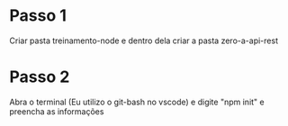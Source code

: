 # Passo 1

Criar pasta treinamento-node e dentro dela criar a pasta zero-a-api-rest


# Passo 2

Abra o terminal (Eu utilizo o git-bash no vscode) e digite "npm init" e preencha as informações
